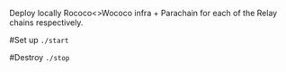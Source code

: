 Deploy locally Rococo<>Wococo infra + Parachain for each of the Relay chains respectively.

#Set up
`./start`

#Destroy
`./stop`